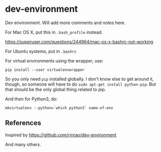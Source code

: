# dev-environment

Dev environment.  Will add more comments and notes here.

For Mac OS X, put this in `.bash_profile` instead.

https://superuser.com/questions/244964/mac-os-x-bashrc-not-working

For Ubuntu systems, put in `.bashrc`


For virtual environments using the wrapper, use:

```
pip install --user virtualenvwrapper
```

So you only need `pip` installed globally. I don't know else to get around it,
though, so someone will have to do `sudo apt-get install python-pip`. But that
should be the only global thing related to pip.

And then for Python3, do:

```
mkvirtualenv --python=`which python3` name-of-env
```


## References

Inspired by https://github.com/rmrao/dev-environment

And many others.
